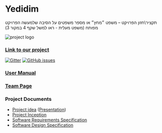 # Yedidim
תקציר\חזון הפרויקט – משפט ״מחץ״ או מספר משפטים על הסיבה שלמעשה הפרויקט מפותח (משפט מעלית - ראו למשל שקף 4 במקור 3)


![project logo](https://raw.githubusercontent.com/malkals/our-project/master/YEDIDIM.png)





### [Link to our project](https://github.com/riki-r/my-project/blob/master/src/index.html)
[![Gitter](https://badges.gitter.im/Join%20Chat.svg)](https://gitter.im/yedidim_group/Lobby)
 [![GitHub issues](https://img.shields.io/github/issues/jce-il/project-template.svg?style=flat)](https://github.com/jce-il/project-template/issues)


### [User Manual](https://github.com/malkals/our-project/wiki/User-Manual)

### [Team Page](https://github.com/malkals/our-project/wiki/Team-page)

### Project Documents
- [Project idea](https://drive.google.com/file/d/0ByckaStEeMspWG5hUjcyeTJKZm8/view) ([Presentation](https://drive.google.com/file/d/0ByckaStEeMspTXF4VU8yMVlnTGc/view))
- [Project Inception](https://github.com/malkals/our-project/wiki/Inception)
- [Software Requirements Specification](https://github.com/malkals/our-project/wiki)
- [Software Design Specification](https://github.com/malkals/our-project/wiki)




